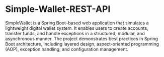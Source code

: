 # Simple-Wallet-REST-API
SimpleWallet is a Spring Boot–based web application that simulates a lightweight digital wallet system.
It enables users to create accounts, transfer funds, and handle exceptions in a structured, modular, and asynchronous manner.
The project demonstrates best practices in Spring Boot architecture, including layered design, aspect-oriented programming (AOP), exception handling, and configuration management.
